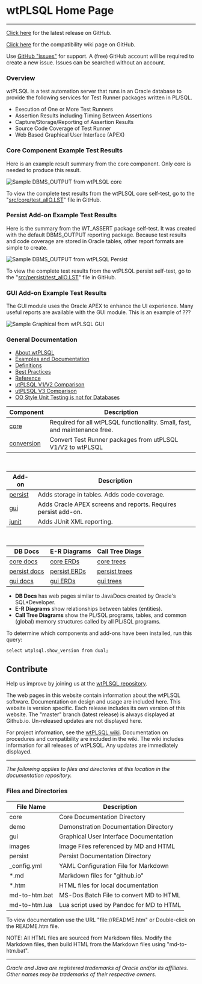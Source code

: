 # wtPLSQL Home Page

---
[Click here](https://github.com/DDieterich/wtPLSQL/releases/latest) for the latest release on GitHub.

[Click here](https://github.com/DDieterich/wtPLSQL/wiki/Compatibility) for the compatibility wiki page on GitHub.

Use [GitHub "issues"](https://github.com/DDieterich/wtPLSQL/issues) for support.  A (free) GitHub account will be required to create a new issue.  Issues can be searched without an account.

### Overview

wtPLSQL is a test automation server that runs in an Oracle database to provide the following services for Test Runner packages written in PL/SQL.
* Execution of One or More Test Runners
* Assertion Results including Timing Between Assertions
* Capture/Storage/Reporting of Assertion Results
* Source Code Coverage of Test Runner
* Web Based Graphical User Interface (APEX)

### Core Component Example Test Results

Here is an example result summary from the core component.  Only core is needed to produce this result.

<img src="images/Core Example wtPLSQL Test Results.PNG" alt="Sample DBMS_OUTPUT from wtPLSQL core">

To view the complete test results from the wtPLSQL core self-test, go to the "[src/core/test_allO.LST](https://github.com/DDieterich/wtPLSQL/blob/master/src/core/test_allO.LST)" file in GitHub.

### Persist Add-on Example Test Results

Here is the summary from the WT_ASSERT package self-test.  It was created with the default DBMS_OUTPUT reporting package.  Because test results and code coverage are stored in Oracle tables, other report formats are simple to create.

<img src="images/Persist Example wtPLSQL Test Results.PNG" alt="Sample DBMS_OUTPUT from wtPLSQL Persist">

To view the complete test results from the wtPLSQL persist self-test, go to the "[src/persist/test_allO.LST](https://github.com/DDieterich/wtPLSQL/blob/master/src/persist/test_allO.LST)" file in GitHub.

### GUI Add-on Example Test Results

The GUI module uses the Oracle APEX to enhance the UI experience.  Many useful reports are available with the GUI module.  This is an example of ???

<img src="images/GUI Example wtPLSQL Test Results.PNG" alt="Sample Graphical from wtPLSQL GUI">

### General Documentation

* [About wtPLSQL](About-wtPLSQL.md)
* [Examples and Documentation](demo/README.md)
* [Definitions](Definitions.md)
* [Best Practices](Best-Practices.md)
* [Reference](Reference.md)
* [utPLSQL V1/V2 Comparison](utPLSQL-V2-Comparison.md)
* [utPLSQL V3 Comparison](utPLSQL-V3-Comparison.md)
* [OO Style Unit Testing is not for Databases](OO-Style-Unit-Testing.md)

Component                             | Description
--------------------------------------|------------
[core](core-component.md)             | Required for all wtPLSQL functionality. Small, fast, and maintenance free.
[conversion](conversion-component.md) | Convert Test Runner packages from utPLSQL V1/V2 to wtPLSQL

<br>

Add-on                       | Description
-----------------------------|------------
[persist](persist-add-on.md) | Adds storage in tables. Adds code coverage.
[gui](gui-add-on.md)         | Adds Oracle APEX screens and reports. Requires persist add-on.
[junit](junit-add-on.md)     | Adds JUnit XML reporting.

<br>

DB Docs                                   | E-R Diagrams                            | Call Tree Diags
------------------------------------------|-----------------------------------------|----------------
[core docs](core/DBDocs/index.html)       | [core ERDs](core/ER_Diagrams.pdf)       | [core trees](core/Call_Tree_Diagrams.pdf)
[persist docs](persist/DBDocs/index.html) | [persist ERDs](persist/ER_Diagrams.pdf) | [persist trees](persist/Call_Tree_Diagrams.pdf)
[gui docs](gui/DBDocs/index.html)         | [gui ERDs](gui/ER_Diagrams.pdf)         | [gui trees](gui/Call_Tree_Diagrams.pdf)

* **DB Docs** has web pages similar to JavaDocs created by Oracle's SQL*Developer.
* **E-R Diagrams** show relationships between tables (entities).
* **Call Tree Diagrams** show the PL/SQL programs, tables, and common (global) memory structures called by all PL/SQL programs.

To determine which components and add-ons have been installed, run this query:

```
select wtplsql.show_version from dual;
```

## Contribute

Help us improve by joining us at the [wtPLSQL repository](https://github.com/DDieterich/wtPLSQL).

The web pages in this website contain information about the wtPLSQL software. Documentation on design and usage are included here. This website is version specific. Each release includes its own version of this website. The "master" branch (latest release) is always displayed at Github.io. Un-released updates are not displayed here.

For project information, see the [wtPLSQL wiki](https://github.com/DDieterich/wtPLSQL/wiki).  Documentation on procedures and compatibility are included in the wiki.  The wiki includes information for all releases of wtPLSQL. Any updates are immediately displayed.

---

*The following applies to files and directories at this location in the documentation repository.*

### Files and Directories

File Name     | Description
--------------|------------
core          | Core Documentation Directory
demo          | Demonstration Documentation Directory
gui           | Graphical User Interface Documentation
images        | Image Files referenced by MD and HTML
persist       | Persist Documentation Directory
_config.yml   | YAML Configuration File for Markdown
*.md          | Markdown files for "github.io"
*.htm         | HTML files for local documentation
md-to-htm.bat | MS-Dos Batch File to convert MD to HTML
md-to-htm.lua | Lua script used by Pandoc for MD to HTML

To view documentation use the URL "file://README.htm" or Double-click on the README.htm file.

NOTE: All HTML files are sourced from Markdown files.
  Modify the Markdown files, then build HTML from the
  Markdown files using "md-to-htm.bat".

---

_Oracle and Java are registered trademarks of Oracle and/or its affiliates. Other names may be trademarks of their respective owners._
